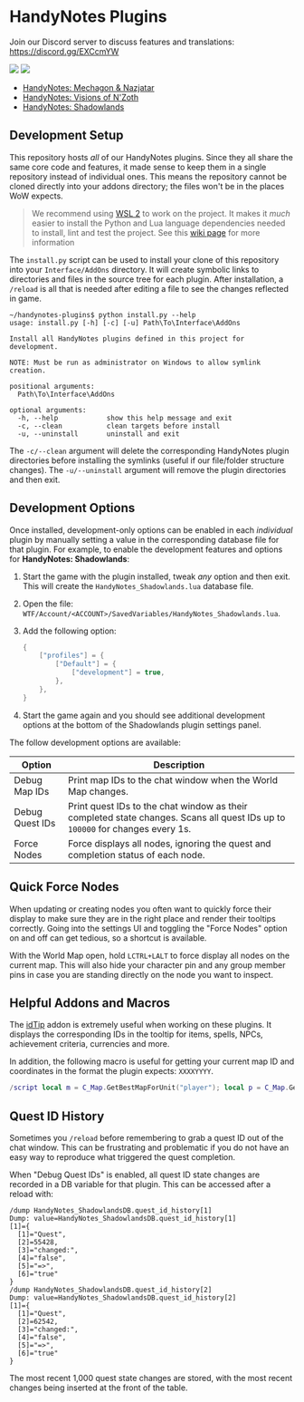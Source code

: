 
# HandyNotes Plugins

Join our Discord server to discuss features and translations: https://discord.gg/EXCcmYW

![](https://github.com/zarillion/handynotes-plugins/workflows/Automated%20Build/badge.svg)
[![](https://img.shields.io/endpoint.svg?url=https%3A%2F%2Fshieldsio-patreon.vercel.app%2Fapi%3Fusername%3Dzarillion%26type%3Dpatrons&style=plastic)](https://www.patreon.com/bePatron?u=44499780)

* [HandyNotes: Mechagon & Nazjatar](https://www.curseforge.com/wow/addons/handynotes-mechagon-nazjatar)
* [HandyNotes: Visions of N'Zoth](https://www.curseforge.com/wow/addons/handynotes-visions-of-nzoth)
* [HandyNotes: Shadowlands](https://www.curseforge.com/wow/addons/handynotes-shadowlands)

## Development Setup

This repository hosts *all* of our HandyNotes plugins. Since they all share the same core code and features, it made sense to keep them in a single repository instead of individual ones. This means the repository cannot be cloned directly into your addons directory; the files won't be in the places WoW expects.

> We recommend using [WSL 2](https://docs.microsoft.com/en-us/windows/wsl/about) to work on the project. It makes it *much* easier to install the Python and Lua language dependencies needed to install, lint and test the project. See this [wiki page](https://github.com/zarillion/handynotes-plugins/wiki/Installing-with-WSL) for more information

The `install.py` script can be used to install your clone of this repository into your `Interface/AddOns` directory. It will create symbolic links to directories and files in the source tree for each plugin. After installation, a `/reload` is all that is needed after editing a file to see the changes reflected in game.

```
~/handynotes-plugins$ python install.py --help
usage: install.py [-h] [-c] [-u] Path\To\Interface\AddOns

Install all HandyNotes plugins defined in this project for development.

NOTE: Must be run as administrator on Windows to allow symlink creation.

positional arguments:
  Path\To\Interface\AddOns

optional arguments:
  -h, --help            show this help message and exit
  -c, --clean           clean targets before install
  -u, --uninstall       uninstall and exit
```

The `-c/--clean` argument will delete the corresponding HandyNotes plugin directories before installing the symlinks (useful if our file/folder structure changes). The `-u/--uninstall` argument will remove the plugin directories and then exit.

## Development Options

Once installed, development-only options can be enabled in each *individual* plugin by manually setting a value in the corresponding database file for that plugin. For example, to enable the development features and options for **HandyNotes: Shadowlands**:

1. Start the game with the plugin installed, tweak *any* option and then exit. This will create the `HandyNotes_Shadowlands.lua` database file.
1. Open the file: `WTF/Account/<ACCOUNT>/SavedVariables/HandyNotes_Shadowlands.lua`.
1. Add the following option:

    ```lua
    {
        ["profiles"] = {
            ["Default"] = {
                ["development"] = true,
            },
        },
    }
    ```

1. Start the game again and you should see additional development options at the bottom of the Shadowlands plugin settings panel.

The follow development options are available:

Option | Description
------ | -----------
Debug Map IDs | Print map IDs to the chat window when the World Map changes.
Debug Quest IDs | Print quest IDs to the chat window as their completed state changes. Scans all quest IDs up to `100000` for changes every 1s.
Force Nodes | Force displays all nodes, ignoring the quest and completion status of each node.

## Quick Force Nodes

When updating or creating nodes you often want to quickly force their display to make sure they are in the right place and render their tooltips correctly. Going into the settings UI and toggling the "Force Nodes" option on and off can get tedious, so a shortcut is available.

With the World Map open, hold `LCTRL+LALT` to force display all nodes on the current map. This will also hide your character pin and any group member pins in case you are standing directly on the node you want to inspect.

## Helpful Addons and Macros

The [idTip](https://www.curseforge.com/wow/addons/idtip) addon is extremely useful when working on these plugins. It displays the corresponding IDs in the tooltip for items, spells, NPCs, achievement criteria, currencies and more.

In addition, the following macro is useful for getting your current map ID and coordinates in the format the plugin expects: `XXXXYYYY`.

```lua
/script local m = C_Map.GetBestMapForUnit("player"); local p = C_Map.GetPlayerMapPosition(m, "player"); print(m..': '..format("%04d",floor(p.x*10000))..tostring(format("%04d",p.y*10000)))
```

## Quest ID History

Sometimes you `/reload` before remembering to grab a quest ID out of the chat window. This can be frustrating and problematic if you do not have an easy way to reproduce what triggered the quest completion.

When "Debug Quest IDs" is enabled, all quest ID state changes are recorded in a DB variable for that plugin. This can be accessed after a reload with:

```
/dump HandyNotes_ShadowlandsDB.quest_id_history[1]
Dump: value=HandyNotes_ShadowlandsDB.quest_id_history[1]
[1]={
  [1]="Quest",
  [2]=55428,
  [3]="changed:",
  [4]="false",
  [5]="=>",
  [6]="true"
}
/dump HandyNotes_ShadowlandsDB.quest_id_history[2]
Dump: value=HandyNotes_ShadowlandsDB.quest_id_history[2]
[1]={
  [1]="Quest",
  [2]=62542,
  [3]="changed:",
  [4]="false",
  [5]="=>",
  [6]="true"
}
```

The most recent 1,000 quest state changes are stored, with the most recent changes being inserted at the front of the table.